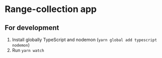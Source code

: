 # Range-collection app

## For development

1) Install globally TypeScript and nodemon (`yarn global add typescript nodemon`)
2) Run `yarn watch`
